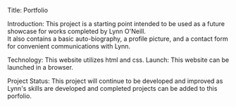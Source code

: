 Title: Portfolio

Introduction:   This project is a starting point intended to be used as a future showcase for works completed by Lynn O'Neill.  
                It also contains a basic auto-biography, a profile picture, and a contact form for convenient communications with 
                Lynn.
                
Technology:     This website utilizes html and css.
Launch:         This website can be launched in a browser.

Project Status: This project will continue to be developed and improved as Lynn's skills are developed and completed projects can be
                added to this porfolio.
